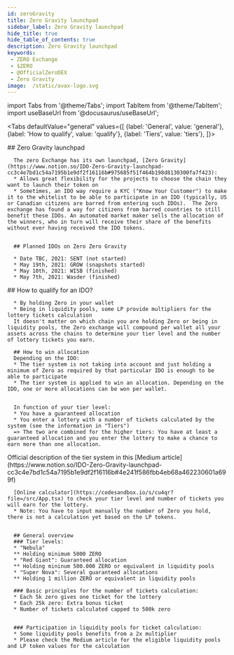 ```yaml
---
id: zeroGravity
title: Zero Gravity launchpad
sidebar_label: Zero Gravity launchpad
hide_title: true
hide_table_of_contents: true
description: Zero Gravity launchpad
keywords:
 - ZERO Exchange
 - $ZERO
 - @OfficialZeroDEX
 - Zero Gravity
image:  /static/avax-logo.svg
---
```


import Tabs from '@theme/Tabs';
import TabItem from '@theme/TabItem';
import useBaseUrl from '@docusaurus/useBaseUrl';

<Tabs
  defaultValue="general"
  values={[
    {label: 'General', value: 'general'},
    {label: 'How to qualify', value: 'qualify'},
    {label: 'Tiers', value: 'tiers'},
  ]}>  


  <TabItem value="general">
      ## Zero Gravity launchpad

      The zero Exchange has its own launchpad, [Zero Gravity](https://www.notion.so/IDO-Zero-Gravity-launchpad-cc3c4e7bd1c54a7195b1e9df2f16116b#975685f51f464b198d8130300fa7f423):
      * Allows great flexibility for the projects to choose the chain they want to launch their token on
      * Sometimes, an IDO way require a KYC ("Know Your Customer") to make it to the whitelist to be able to participate in an IDO (typically, US or Canadian citizens are barred from entering such IDOs).  The Zero exchange has found a way for citizens from barred countries to still benefit these IDOs. An automated market maker sells the allocation of the winners, who in turn will receive their share of the benefits without ever having received the IDO tokens.


      ## Planned IDOs on Zero Zero Gravity

      * Date TBC, 2021: SENT (not started)
      * May 19th, 2021: GROW (snapshots started)
      * May 10th, 2021: WISB (finished)
      * May 7th, 2021: Wasder (finished)
  </TabItem>

  <TabItem value="qualify">
      ## How to qualify for an IDO?

      * By holding Zero in your wallet
      * Being in liquidity pools, some LP provide multipliers for the lottery tickets calculation
      It doesn't matter on which chain you are holding Zero or being in liquidity pools, the Zero exchange will compound per wallet all your assets across the chains to determine your tier level and the number of lottery tickets you earn.

      ## How to win allocation
      Depending on the IDO:
      * The tier system is not taking into account and just holding a minimum of Zero as required by that particular IDO is enough to be able to participate
      * The tier system is applied to win an allocation. Depending on the IDO, one or more allocations can be won per wallet.


      In function of your tier level:
      * You have a guaranteed allocation
      * You enter a lottery with a number of tickets calculated by the system (see the information in "Tiers")
      => The two are combined for the higher tiers: You have at least a guaranteed allocation and you enter the lottery to make a chance to earn more than one allocation.

  </TabItem>

  <TabItem value="tiers">
      Official description of the tier system in this [Medium article](https://www.notion.so/IDO-Zero-Gravity-launchpad-cc3c4e7bd1c54a7195b1e9df2f16116b#4e241f586fbb4eb68a462230601a699f)

      [Online calculator](https://codesandbox.io/s/cu4qr?file=/src/App.tsx) to check your tier level and number of tickets you will earn for the lottery.
      * Note: You have to input manually the number of Zero you hold, there is not a calculation yet based on the LP tokens.


      ## General overview
      ### Tier levels:
      * "Nebula"
      ** Holding minimum 5000 ZERO
      * "Red Giant": Guaranteed allocation
      ** Holding mininum 500.000 ZERO or equivalent in liquidity pools
      * "Super Nova": Several guaranteed allocations
      ** Holding 1 million ZERO or equivalent in liquidity pools

      ### Basic principles for the number of tickets calculation:
      * Each 5k zero gives one ticket for the lottery
      * Each 25k zero: Extra bonus ticket
      * Number of tickets calculated capped to 500k zero


      ### Participation in liquidity pools for ticket calculation:
      * Some liquidity pools benefits from a 2x multiplier
      * Please check the Medium article for the eligible liquidity pools and LP token values for the calculation
  </TabItem>  
</Tabs>    
